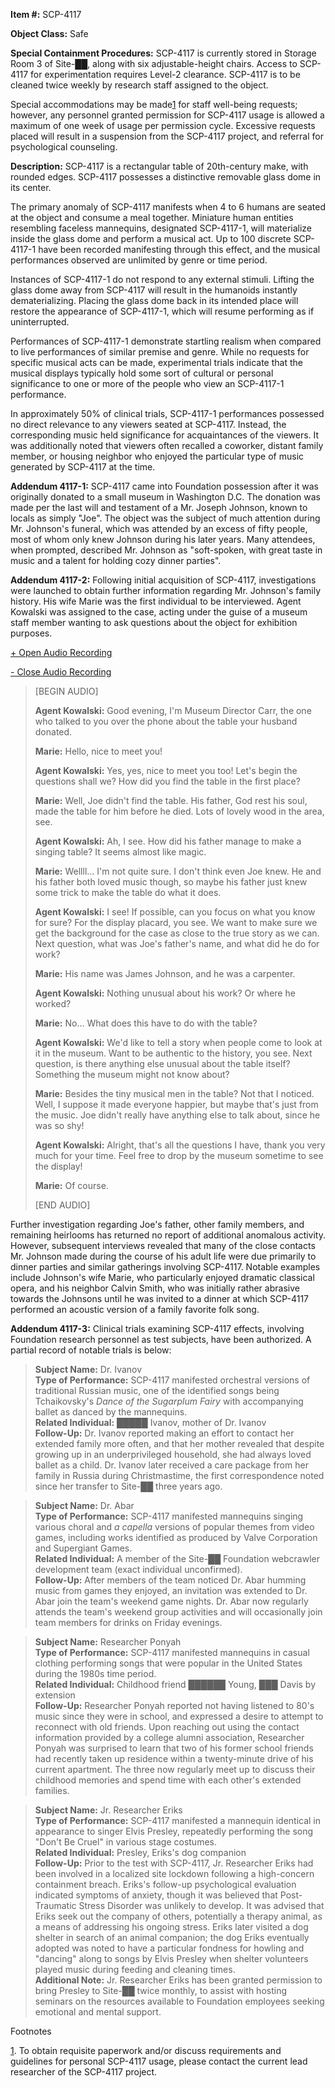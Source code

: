 **Item #:** SCP-4117

**Object Class:** Safe

**Special Containment Procedures:** SCP-4117 is currently stored in Storage Room 3 of Site-██, along with six adjustable-height chairs. Access to SCP-4117 for experimentation requires Level-2 clearance. SCP-4117 is to be cleaned twice weekly by research staff assigned to the object.

Special accommodations may be made[1](javascript:;) for staff well-being requests; however, any personnel granted permission for SCP-4117 usage is allowed a maximum of one week of usage per permission cycle. Excessive requests placed will result in a suspension from the SCP-4117 project, and referral for psychological counseling.

**Description:** SCP-4117 is a rectangular table of 20th-century make, with rounded edges. SCP-4117 possesses a distinctive removable glass dome in its center.

The primary anomaly of SCP-4117 manifests when 4 to 6 humans are seated at the object and consume a meal together. Miniature human entities resembling faceless mannequins, designated SCP-4117-1, will materialize inside the glass dome and perform a musical act. Up to 100 discrete SCP-4117-1 have been recorded manifesting through this effect, and the musical performances observed are unlimited by genre or time period.

Instances of SCP-4117-1 do not respond to any external stimuli. Lifting the glass dome away from SCP-4117 will result in the humanoids instantly dematerializing. Placing the glass dome back in its intended place will restore the appearance of SCP-4117-1, which will resume performing as if uninterrupted.

Performances of SCP-4117-1 demonstrate startling realism when compared to live performances of similar premise and genre. While no requests for specific musical acts can be made, experimental trials indicate that the musical displays typically hold some sort of cultural or personal significance to one or more of the people who view an SCP-4117-1 performance.

In approximately 50% of clinical trials, SCP-4117-1 performances possessed no direct relevance to any viewers seated at SCP-4117. Instead, the corresponding music held significance for acquaintances of the viewers. It was additionally noted that viewers often recalled a coworker, distant family member, or housing neighbor who enjoyed the particular type of music generated by SCP-4117 at the time.

**Addendum 4117-1:** SCP-4117 came into Foundation possession after it was originally donated to a small museum in Washington D.C. The donation was made per the last will and testament of a Mr. Joseph Johnson, known to locals as simply "Joe". The object was the subject of much attention during Mr. Johnson's funeral, which was attended by an excess of fifty people, most of whom only knew Johnson during his later years. Many attendees, when prompted, described Mr. Johnson as "soft-spoken, with great taste in music and a talent for holding cozy dinner parties".

**Addendum 4117-2:** Following initial acquisition of SCP-4117, investigations were launched to obtain further information regarding Mr. Johnson's family history. His wife Marie was the first individual to be interviewed. Agent Kowalski was assigned to the case, acting under the guise of a museum staff member wanting to ask questions about the object for exhibition purposes.

[+ Open Audio Recording](javascript:;)

[\- Close Audio Recording](javascript:;)

> \[BEGIN AUDIO\]
> 
> **Agent Kowalski:** Good evening, I'm Museum Director Carr, the one who talked to you over the phone about the table your husband donated.
> 
> **Marie:** Hello, nice to meet you!
> 
> **Agent Kowalski:** Yes, yes, nice to meet you too! Let's begin the questions shall we? How did you find the table in the first place?
> 
> **Marie:** Well, Joe didn't find the table. His father, God rest his soul, made the table for him before he died. Lots of lovely wood in the area, see.
> 
> **Agent Kowalski:** Ah, I see. How did his father manage to make a singing table? It seems almost like magic.
> 
> **Marie:** Wellll… I'm not quite sure. I don't think even Joe knew. He and his father both loved music though, so maybe his father just knew some trick to make the table do what it does.  
>   
> **Agent Kowalski:** I see! If possible, can you focus on what you know for sure? For the display placard, you see. We want to make sure we get the background for the case as close to the true story as we can. Next question, what was Joe's father's name, and what did he do for work?
> 
> **Marie:** His name was James Johnson, and he was a carpenter.
> 
> **Agent Kowalski:** Nothing unusual about his work? Or where he worked?
> 
> **Marie:** No… What does this have to do with the table?
> 
> **Agent Kowalski:** We'd like to tell a story when people come to look at it in the museum. Want to be authentic to the history, you see. Next question, is there anything else unusual about the table itself? Something the museum might not know about?
> 
> **Marie:** Besides the tiny musical men in the table? Not that I noticed. Well, I suppose it made everyone happier, but maybe that's just from the music. Joe didn't really have anything else to talk about, since he was so shy!
> 
> **Agent Kowalski:** Alright, that's all the questions I have, thank you very much for your time. Feel free to drop by the museum sometime to see the display!
> 
> **Marie:** Of course.
> 
> \[END AUDIO\]

Further investigation regarding Joe's father, other family members, and remaining heirlooms has returned no report of additional anomalous activity. However, subsequent interviews revealed that many of the close contacts Mr. Johnson made during the course of his adult life were due primarily to dinner parties and similar gatherings involving SCP-4117. Notable examples include Johnson's wife Marie, who particularly enjoyed dramatic classical opera, and his neighbor Calvin Smith, who was initially rather abrasive towards the Johnsons until he was invited to a dinner at which SCP-4117 performed an acoustic version of a family favorite folk song.

**Addendum 4117-3:** Clinical trials examining SCP-4117 effects, involving Foundation research personnel as test subjects, have been authorized. A partial record of notable trials is below:

> **Subject Name:** Dr. Ivanov  
> **Type of Performance:** SCP-4117 manifested orchestral versions of traditional Russian music, one of the identified songs being Tchaikovsky's _Dance of the Sugarplum Fairy_ with accompanying ballet as danced by the mannequins.  
> **Related Individual:** █████ Ivanov, mother of Dr. Ivanov  
> **Follow-Up:** Dr. Ivanov reported making an effort to contact her extended family more often, and that her mother revealed that despite growing up in an underprivileged household, she had always loved ballet as a child. Dr. Ivanov later received a care package from her family in Russia during Christmastime, the first correspondence noted since her transfer to Site-██ three years ago.

> **Subject Name:** Dr. Abar  
> **Type of Performance:** SCP-4117 manifested mannequins singing various choral and _a capella_ versions of popular themes from video games, including works identified as produced by Valve Corporation and Supergiant Games.  
> **Related Individual:** A member of the Site-██ Foundation webcrawler development team (exact individual unconfirmed).  
> **Follow-Up:** After members of the team noticed Dr. Abar humming music from games they enjoyed, an invitation was extended to Dr. Abar join the team's weekend game nights. Dr. Abar now regularly attends the team's weekend group activities and will occasionally join team members for drinks on Friday evenings.

> **Subject Name:** Researcher Ponyah  
> **Type of Performance:** SCP-4117 manifested mannequins in casual clothing performing songs that were popular in the United States during the 1980s time period.  
> **Related Individual:** Childhood friend ██████ Young, ███ Davis by extension  
> **Follow-Up:** Researcher Ponyah reported not having listened to 80's music since they were in school, and expressed a desire to attempt to reconnect with old friends. Upon reaching out using the contact information provided by a college alumni association, Researcher Ponyah was surprised to learn that two of his former school friends had recently taken up residence within a twenty-minute drive of his current apartment. The three now regularly meet up to discuss their childhood memories and spend time with each other's extended families.

> **Subject Name:** Jr. Researcher Eriks  
> **Type of Performance:** SCP-4117 manifested a mannequin identical in appearance to singer Elvis Presley, repeatedly performing the song "Don't Be Cruel" in various stage costumes.  
> **Related Individual:** Presley, Eriks's dog companion  
> **Follow-Up:** Prior to the test with SCP-4117, Jr. Researcher Eriks had been involved in a localized site lockdown following a high-concern containment breach. Eriks's follow-up psychological evaluation indicated symptoms of anxiety, though it was believed that Post-Traumatic Stress Disorder was unlikely to develop. It was advised that Eriks seek out the company of others, potentially a therapy animal, as a means of addressing his ongoing stress. Eriks later visited a dog shelter in search of an animal companion; the dog Eriks eventually adopted was noted to have a particular fondness for howling and "dancing" along to songs by Elvis Presley when shelter volunteers played music during feeding and cleaning times.  
> **Additional Note:** Jr. Researcher Eriks has been granted permission to bring Presley to Site-██ twice monthly, to assist with hosting seminars on the resources available to Foundation employees seeking emotional and mental support.

Footnotes

[1](javascript:;). To obtain requisite paperwork and/or discuss requirements and guidelines for personal SCP-4117 usage, please contact the current lead researcher of the SCP-4117 project.